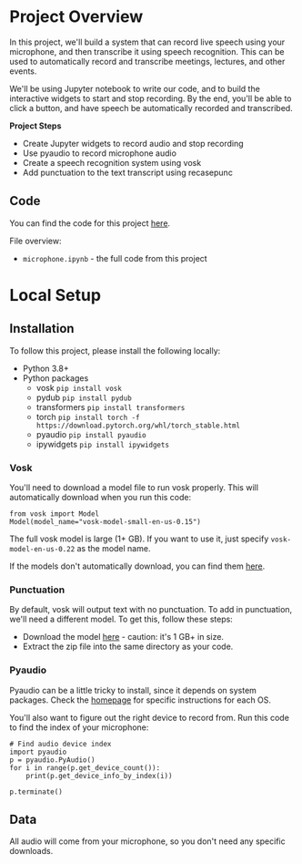 # Project Overview

In this project, we'll build a system that can record live speech using your microphone, and then transcribe it using speech recognition.  This can be used to automatically record and transcribe meetings, lectures, and other events.

We'll be using Jupyter notebook to write our code, and to build the interactive widgets to start and stop recording.  By the end, you'll be able to click a button, and have speech be automatically recorded and transcribed.

**Project Steps**

* Create Jupyter widgets to record audio and stop recording
* Use pyaudio to record microphone audio
* Create a speech recognition system using vosk
* Add punctuation to the text transcript using recasepunc

## Code

You can find the code for this project [here](https://github.com/dataquestio/project-walkthroughs/tree/master/microphone).

File overview:

* `microphone.ipynb` - the full code from this project

# Local Setup

## Installation

To follow this project, please install the following locally:

* Python 3.8+
* Python packages
    * vosk `pip install vosk`
    * pydub `pip install pydub`
    * transformers `pip install transformers`
    * torch `pip install torch -f https://download.pytorch.org/whl/torch_stable.html`
    * pyaudio `pip install pyaudio`
    * ipywidgets `pip install ipywidgets`

### Vosk

You'll need to download a model file to run vosk properly.  This will automatically download when you run this code:

```
from vosk import Model
Model(model_name="vosk-model-small-en-us-0.15")
```

The full vosk model is large (1+ GB).  If you want to use it, just specify `vosk-model-en-us-0.22` as the model name.

If the models don't automatically download, you can find them [here](https://alphacephei.com/vosk/models).

### Punctuation

By default, vosk will output text with no punctuation.  To add in punctuation, we'll need a different model.  To get this, follow these steps:

* Download the model [here](https://alphacephei.com/vosk/models/vosk-recasepunc-en-0.22.zip) - caution: it's 1 GB+ in size.
* Extract the zip file into the same directory as your code.

### Pyaudio

Pyaudio can be a little tricky to install, since it depends on system packages.  Check the [homepage](http://people.csail.mit.edu/hubert/pyaudio/) for specific instructions for each OS.

You'll also want to figure out the right device to record from.  Run this code to find the index of your microphone:

```
# Find audio device index
import pyaudio
p = pyaudio.PyAudio()
for i in range(p.get_device_count()):
    print(p.get_device_info_by_index(i))

p.terminate()
```


## Data

All audio will come from your microphone, so you don't need any specific downloads.